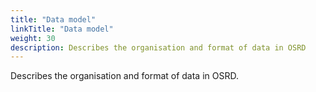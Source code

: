 ```yaml
---
title: "Data model"
linkTitle: "Data model"
weight: 30
description: Describes the organisation and format of data in OSRD
---
```


Describes the organisation and format of data in OSRD.
